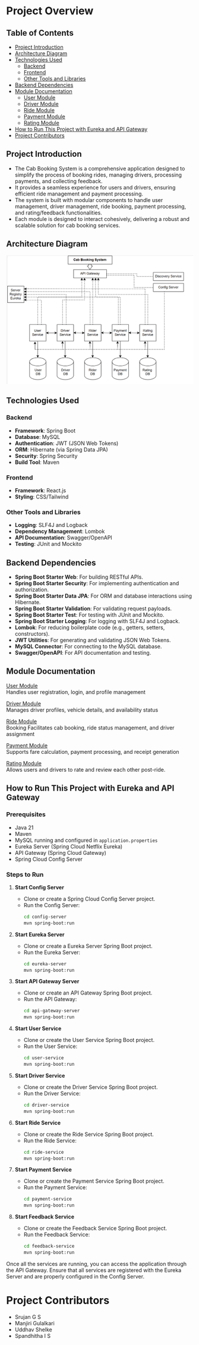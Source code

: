 # Project Overview

## Table of Contents
- [Project Introduction](#project-introduction)
- [Architecture Diagram](#architecture-diagram)
- [Technologies Used](#technologies-used)
    - [Backend](#backend)
    - [Frontend](#frontend)
    - [Other Tools and Libraries](#other-tools-and-libraries)
- [Backend Dependencies](#backend-dependencies)
- [Module Documentation](#module-documentation)
    - [User Module](Documentation/User_Module.md)
    - [Driver Module](Documentation/Driver_Module.md)
    - [Ride Module](Documentation/Ride_Module.md)
    - [Payment Module](Documentation/Payment_Module.md)
    - [Rating Module](Documentation/Rating_Module.md)
- [How to Run This Project with Eureka and API Gateway](#how-to-run-this-project-with-eureka-and-api-gateway)
- [Project Contributors](#project-contributors)


## Project Introduction
* The Cab Booking System is a comprehensive application designed to simplify the process of booking rides, managing drivers, processing payments, and collecting feedback. 
* It provides a seamless experience for users and drivers, ensuring efficient ride management and payment processing. 
* The system is built with modular components to handle user management, driver management, ride booking, payment processing, and rating/feedback functionalities. 
* Each module is designed to interact cohesively, delivering a robust and scalable solution for cab booking services.

## Architecture Diagram
![MicroService Architecture Diagram](Documentation/component/image.png)

## Technologies Used

### Backend
- **Framework**: Spring Boot  
- **Database**: MySQL  
- **Authentication**: JWT (JSON Web Tokens)  
- **ORM**: Hibernate (via Spring Data JPA)  
- **Security**: Spring Security  
- **Build Tool**: Maven  

### Frontend
- **Framework**: React.js  
- **Styling**: CSS/Tailwind  

### Other Tools and Libraries
- **Logging**: SLF4J and Logback  
- **Dependency Management**: Lombok  
- **API Documentation**: Swagger/OpenAPI  
- **Testing**: JUnit and Mockito  

## Backend Dependencies
- **Spring Boot Starter Web**: For building RESTful APIs.  
- **Spring Boot Starter Security**: For implementing authentication and authorization.  
- **Spring Boot Starter Data JPA**: For ORM and database interactions using Hibernate.  
- **Spring Boot Starter Validation**: For validating request payloads.  
- **Spring Boot Starter Test**: For testing with JUnit and Mockito.  
- **Spring Boot Starter Logging**: For logging with SLF4J and Logback.  
- **Lombok**: For reducing boilerplate code (e.g., getters, setters, constructors).  
- **JWT Utilities**: For generating and validating JSON Web Tokens.  
- **MySQL Connector**: For connecting to the MySQL database.  
- **Swagger/OpenAPI**: For API documentation and testing.  

## Module Documentation
[User Module](Documentation/User_Module.md)  
Handles user registration, login, and profile management

[Driver Module](Documentation/Driver_Module.md)  
Manages driver profiles, vehicle details, and availability status  

[Ride Module](Documentation/Ride_Module.md)   
Booking Facilitates cab booking, ride status management, and driver assignment

[Payment Module](Documentation/Payment_Module.md)  
Supports fare calculation, payment processing, and receipt generation

[Rating Module](Documentation/Rating_Module.md)  
Allows users and drivers to rate and review each other post-ride.

## How to Run This Project with Eureka and API Gateway

### Prerequisites
- Java 21  
- Maven  
- MySQL running and configured in `application.properties`  
- Eureka Server (Spring Cloud Netflix Eureka)  
- API Gateway (Spring Cloud Gateway)  
- Spring Cloud Config Server  

### Steps to Run
1. **Start Config Server**  
     - Clone or create a Spring Cloud Config Server project.  
     - Run the Config Server:  
         ```bash
         cd config-server
         mvn spring-boot:run
         ```

2. **Start Eureka Server**  
     - Clone or create a Eureka Server Spring Boot project.  
     - Run the Eureka Server:  
         ```bash
         cd eureka-server
         mvn spring-boot:run
         ```

3. **Start API Gateway Server**  
     - Clone or create an API Gateway Spring Boot project.  
     - Run the API Gateway:  
         ```bash
         cd api-gateway-server
         mvn spring-boot:run
         ```

4. **Start User Service**  
     - Clone or create the User Service Spring Boot project.  
     - Run the User Service:  
         ```bash
         cd user-service
         mvn spring-boot:run
         ```

5. **Start Driver Service**  
     - Clone or create the Driver Service Spring Boot project.  
     - Run the Driver Service:  
         ```bash
         cd driver-service
         mvn spring-boot:run
         ```

6. **Start Ride Service**  
     - Clone or create the Ride Service Spring Boot project.  
     - Run the Ride Service:  
         ```bash
         cd ride-service
         mvn spring-boot:run
         ```

7. **Start Payment Service**  
     - Clone or create the Payment Service Spring Boot project.  
     - Run the Payment Service:  
         ```bash
         cd payment-service
         mvn spring-boot:run
         ```

8. **Start Feedback Service**  
     - Clone or create the Feedback Service Spring Boot project.  
     - Run the Feedback Service:  
         ```bash
         cd feedback-service
         mvn spring-boot:run
         ```

Once all the services are running, you can access the application through the API Gateway. Ensure that all services are registered with the Eureka Server and are properly configured in the Config Server.


# Project Contributors

- Srujan G S
- Manjiri Gulalkari
- Uddhav Shelke
- Spandhitha I S
